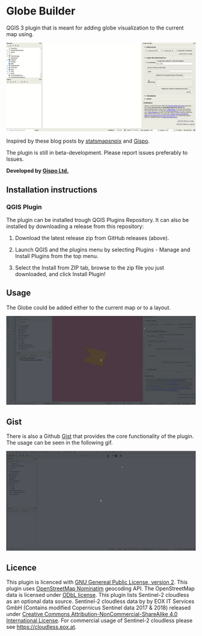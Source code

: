 Globe Builder
===========

QGIS 3 plugin that is meant for adding globe visualization to the current map using.

![Plugin in action](/images/screenshots/geocoding1.gif?raw=true "Plugin in action")

Inspired by these blog posts by 
[statsmapsnpix](http://www.statsmapsnpix.com/2019/09/globe-projections-and-insets-in-qgis.html)
and [Gispo](https://www.gispo.fi/en/blog/the-power-of-community-30daymapchallenge/).


The plugin is still in beta-development. Please report issues preferably to Issues.

**Developed by [Gispo Ltd.](https://www.gispo.fi/en/home/)**

## Installation instructions
### QGIS Plugin
The plugin can be installed trough QGIS Plugins Repository. It can also be installed by downloading a release from this 
repository:

1. Download the latest release zip from GitHub releases (above).

2. Launch QGIS and the plugins menu by selecting Plugins - Manage and Install Plugins from the top menu.

3. Select the Install from ZIP tab, browse to the zip file you just downloaded, and click Install Plugin!


## Usage

The Globe could be added either to the current map or to a layout.

![Plugin in layout mode](/images/screenshots/layout1.gif?raw=true "Plugin in layout mode")

## Gist
There is also a Github [Gist](https://gist.github.com/Joonalai/7b8693ef904df75cb15cb9af0e82c032) that 
provides the core functionality of the plugin. The usage can be seen in the following gif.

![Gist in action](/images/screenshots/globe_view_gist.gif?raw=true "Gist in action")

## Licence

This plugin is licenced with [GNU Genereal Public License, version 2](https://www.gnu.org/licenses/old-licenses/gpl-2.0.en.html).
This plugin uses <a href="https://wiki.openstreetmap.org/wiki/Nominatim">OpenStreetMap Nominatim</a> geocoding API. 
The OpenStreetMap data is licensed under <a href="https://opendatacommons.org/licenses/odbl/">ODbL license</a>. 
This plugin lists Sentinel-2 cloudless as an optional data source. Sentinel-2 cloudless data by
by EOX IT Services GmbH (Contains modified Copernicus Sentinel data 2017 & 2018) released under 
[Creative Commons Attribution-NonCommercial-ShareAlike 4.0 International License](https://creativecommons.org/licenses/by-nc-sa/4.0/). 
For commercial usage of Sentinel-2 cloudless please see https://cloudless.eox.at.